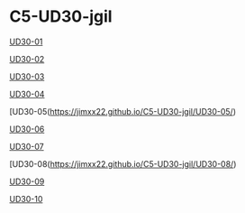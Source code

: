 # C5-UD30-jgil

[UD30-01](https://jimxx22.github.io/C5-UD30-jgil/UD30-01/)

[UD30-02](https://jimxx22.github.io/C5-UD30-jgil/UD30-02/)

[UD30-03](https://jimxx22.github.io/C5-UD30-jgil/UD30-03/)

[UD30-04](https://jimxx22.github.io/C5-UD30-jgil/UD30-04/)

[UD30-05(https://jimxx22.github.io/C5-UD30-jgil/UD30-05/)

[UD30-06](https://jimxx22.github.io/C5-UD30-jgil/UD30-06/)

[UD30-07](https://jimxx22.github.io/C5-UD30-jgil/UD30-07/)

[UD30-08(https://jimxx22.github.io/C5-UD30-jgil/UD30-08/)

[UD30-09](https://jimxx22.github.io/C5-UD30-jgil/UD30-09/)

[UD30-10](https://jimxx22.github.io/C5-UD30-jgil/UD30-10/)
